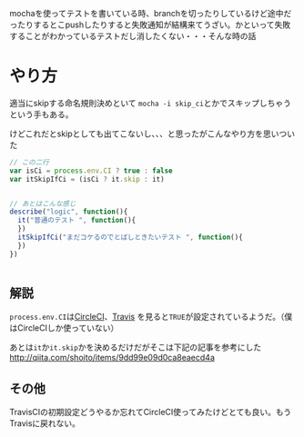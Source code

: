 
mochaを使ってテストを書いている時、branchを切ったりしているけど途中だったりするとこpushしたりすると失敗通知が結構来てうざい。かといって失敗することがわかっているテストだし消したくない・・・そんな時の話

# やり方
適当にskipする命名規則決めといて
`mocha -i skip_ci`とかでスキップしちゃうという手もある。

けどこれだとskipとしても出てこないし、、、と思ったがこんなやり方を思いついた

```test.js
// この二行
var isCi = process.env.CI ? true : false
var itSkipIfCi = (isCi ? it.skip : it)


// あとはこんな感じ
describe("logic", function(){
  it("普通のテスト ", function(){
  })
  itSkipIfCi("まだコケるのでとばしときたいテスト ", function(){
  })
})
  
```

## 解説
`process.env.CI`は[CircleCI](https://circleci.com/docs/environment-variables)、[Travis](http://docs.travis-ci.com/user/ci-environment/#Environment-variables) を見ると`TRUE`が設定されているようだ。（僕はCircleCIしか使っていない）

あとは`it`か`it.skip`かを決めるだけだがそこは下記の記事を参考にした
http://qiita.com/shoito/items/9dd99e09d0ca8eaecd4a


## その他
TravisCIの初期設定どうやるか忘れてCircleCI使ってみたけどとても良い。もうTravisに戻れない。
